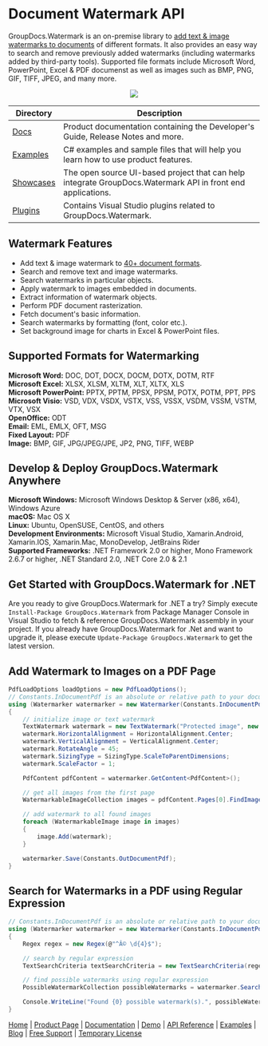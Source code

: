 # Document Watermark API

GroupDocs.Watermark is an on-premise library to [add text & image watermarks to documents](https://products.groupdocs.com/watermark/net) of different formats. It also provides an easy way to search and remove previously added watermarks (including watermarks added by third-party tools). Supported file formats include Microsoft Word, PowerPoint, Excel & PDF documenst as well as images such as BMP, PNG, GIF, TIFF, JPEG, and many more.

<p align="center">

  <a title="Download complete GroupDocs.Watermark for .NET source code" href="https://github.com/groupdocs-watermark/GroupDocs.Watermark-for-.NET/archive/api-v2.zip">
	<img src="https://raw.github.com/AsposeExamples/java-examples-dashboard/master/images/downloadZip-Button-Large.png" />
  </a>
</p>

Directory | Description
--------- | -----------
[Docs](https://github.com/groupdocs-watermark/GroupDocs.Watermark-for-.NET/tree/master/Docs)  | Product documentation containing the Developer's Guide, Release Notes and more.
[Examples](https://github.com/groupdocs-watermark/GroupDocs.Watermark-for-.NET/tree/master/Examples)  | C# examples and sample files that will help you learn how to use product features. 
[Showcases](https://github.com/groupdocs-watermark/GroupDocs.Watermark-for-.NET/tree/master/Showcases)  | The open source UI-based project that can help integrate GroupDocs.Watermark API in front end applications. 
[Plugins](https://github.com/groupdocs-watermark/GroupDocs.Watermark-for-.NET/tree/master/Plugins)  | Contains Visual Studio plugins related to GroupDocs.Watermark.

## Watermark Features

- Add text & image watermark to [40+ document formats](https://docs.groupdocs.com/watermark/net/supported-document-formats/).
- Search and remove text and image watermarks.
- Search watermarks in particular objects.
- Apply watermark to images embedded in documents.
- Extract information of watermark objects.
- Perform PDF document rasterization.
- Fetch document's basic information.
- Search watermarks by formatting (font, color etc.).
- Set background image for charts in Excel & PowerPoint files.

## Supported Formats for Watermarking

**Microsoft Word:** DOC, DOT, DOCX, DOCM, DOTX, DOTM, RTF\
**Microsoft Excel:** XLSX, XLSM, XLTM, XLT, XLTX, XLS\
**Microsoft PowerPoint:** PPTX, PPTM, PPSX, PPSM, POTX, POTM, PPT, PPS\
**Microsoft Visio:** VSD, VDX, VSDX, VSTX, VSS, VSSX, VSDM, VSSM, VSTM, VTX, VSX\
**OpenOffice:** ODT\
**Email:** EML, EMLX, OFT, MSG\
**Fixed Layout:** PDF\
**Image:** BMP, GIF, JPG/JPEG/JPE, JP2, PNG, TIFF, WEBP

## Develop & Deploy GroupDocs.Watermark Anywhere

**Microsoft Windows:** Microsoft Windows Desktop & Server (x86, x64), Windows Azure\
**macOS:** Mac OS X\
**Linux:** Ubuntu, OpenSUSE, CentOS, and others\
**Development Environments:** Microsoft Visual Studio, Xamarin.Android, Xamarin.IOS, Xamarin.Mac, MonoDevelop, JetBrains Rider\
**Supported Frameworks:** .NET Framework 2.0 or higher, Mono Framework 2.6.7 or higher, .NET Standard 2.0, .NET Core 2.0 & 2.1

## Get Started with GroupDocs.Watermark for .NET

Are you ready to give GroupDocs.Watermark for .NET a try? Simply execute `Install-Package GroupDocs.Watermark` from Package Manager Console in Visual Studio to fetch & reference GroupDocs.Watermark assembly in your project. If you already have GroupDocs.Watermark for .Net and want to upgrade it, please execute `Update-Package GroupDocs.Watermark` to get the latest version.

## Add Watermark to Images on a PDF Page

```csharp
PdfLoadOptions loadOptions = new PdfLoadOptions();
// Constants.InDocumentPdf is an absolute or relative path to your document. Ex: @"C:\Docs\document.pdf"
using (Watermarker watermarker = new Watermarker(Constants.InDocumentPdf, loadOptions))
{
    // initialize image or text watermark
    TextWatermark watermark = new TextWatermark("Protected image", new Font("Arial", 8));
    watermark.HorizontalAlignment = HorizontalAlignment.Center;
    watermark.VerticalAlignment = VerticalAlignment.Center;
    watermark.RotateAngle = 45;
    watermark.SizingType = SizingType.ScaleToParentDimensions;
    watermark.ScaleFactor = 1;

    PdfContent pdfContent = watermarker.GetContent<PdfContent>();

    // get all images from the first page
    WatermarkableImageCollection images = pdfContent.Pages[0].FindImages();

    // add watermark to all found images
    foreach (WatermarkableImage image in images)
    {
        image.Add(watermark);
    }

    watermarker.Save(Constants.OutDocumentPdf);
}
```

## Search for Watermarks in a PDF using Regular Expression

```csharp
// Constants.InDocumentPdf is an absolute or relative path to your document. Ex: @"C:\Docs\document.pdf"
using (Watermarker watermarker = new Watermarker(Constants.InDocumentPdf))
{
    Regex regex = new Regex(@"^Â© \d{4}$");

    // search by regular expression
    TextSearchCriteria textSearchCriteria = new TextSearchCriteria(regex);

    // find possible watermarks using regular expression
    PossibleWatermarkCollection possibleWatermarks = watermarker.Search(textSearchCriteria);

    Console.WriteLine("Found {0} possible watermark(s).", possibleWatermarks.Count);
}
```

[Home](https://www.groupdocs.com/) | [Product Page](https://products.groupdocs.com/watermark/net) | [Documentation](https://docs.groupdocs.com/watermark/net/) | [Demo](https://products.groupdocs.app/watermark/family) | [API Reference](https://apireference.groupdocs.com/watermark/net) | [Examples](https://github.com/groupdocs-watermark/GroupDocs.Watermark-for-.NET) | [Blog](https://blog.groupdocs.com/category/watermark/) | [Free Support](https://forum.groupdocs.com/c/watermark) | [Temporary License](https://purchase.groupdocs.com/temporary-license)

